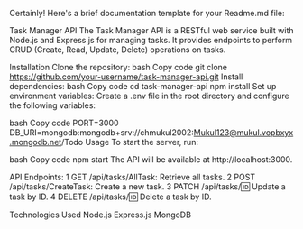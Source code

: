 
Certainly! Here's a brief documentation template for your Readme.md file:

Task Manager API
The Task Manager API is a RESTful web service built with Node.js and Express.js for managing tasks. It provides endpoints to perform CRUD (Create, Read, Update, Delete) operations on tasks.

Installation
Clone the repository:
bash
Copy code
git clone https://github.com/your-username/task-manager-api.git
Install dependencies:
bash
Copy code
cd task-manager-api
npm install
Set up environment variables:
Create a .env file in the root directory and configure the following variables:

bash
Copy code
PORT=3000
DB_URI=mongodb:mongodb+srv://chmukul2002:Mukul123@mukul.vopbxyx.mongodb.net/Todo
Usage
To start the server, run:

bash
Copy code
npm start
The API will be available at http://localhost:3000.

API Endpoints:
1 GET /api/tasks/AllTask: Retrieve all tasks.
2 POST /api/tasks/CreateTask: Create a new task.
3 PATCH /api/tasks/:id: Update a task by ID.
4 DELETE /api/tasks/:id: Delete a task by ID.


Technologies Used
Node.js
Express.js
MongoDB